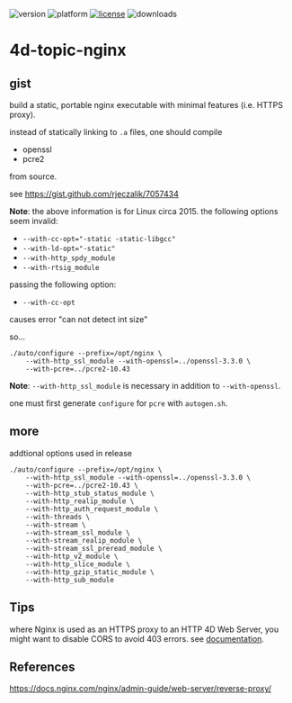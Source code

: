 ![version](https://img.shields.io/badge/version-20%2B-E23089)
![platform](https://img.shields.io/static/v1?label=platform&message=mac-intel%20|%20mac-arm%20|%20win-64&color=blue)
[![license](https://img.shields.io/github/license/miyako/4d-topic-nginx)](LICENSE)
![downloads](https://img.shields.io/github/downloads/miyako/4d-topic-nginx/total)

# 4d-topic-nginx

## gist

build a static, portable nginx executable with minimal features (i.e. HTTPS proxy).

instead of statically linking to `.a` files, one should compile 

* openssl
* pcre2

from source.

see https://gist.github.com/rjeczalik/7057434

**Note**: the above information is for Linux circa 2015. the following options seem invalid:

* `--with-cc-opt="-static -static-libgcc"`
* `--with-ld-opt="-static"`
* `--with-http_spdy_module`
* `--with-rtsig_module`

passing the following option:

* `--with-cc-opt`

causes error "can not detect int size"

so...

```
./auto/configure --prefix=/opt/nginx \
    --with-http_ssl_module --with-openssl=../openssl-3.3.0 \
    --with-pcre=../pcre2-10.43
```

**Note**: `--with-http_ssl_module` is necessary in addition to `--with-openssl`.

one must first generate `configure` for `pcre` with `autogen.sh`.

## more

addtional options used in release

```
./auto/configure --prefix=/opt/nginx \
    --with-http_ssl_module --with-openssl=../openssl-3.3.0 \
    --with-pcre=../pcre2-10.43 \
    --with-http_stub_status_module \
    --with-http_realip_module \
    --with-http_auth_request_module \
    --with-threads \
    --with-stream \
    --with-stream_ssl_module \
    --with-stream_realip_module \
    --with-stream_ssl_preread_module \
    --with-http_v2_module \
    --with-http_slice_module \
    --with-http_gzip_static_module \
    --with-http_sub_module
```

## Tips 

where Nginx is used as an HTTPS proxy to an HTTP 4D Web Server, you might want to disable CORS to avoid 403 errors. see [documentation]([url](https://developer.4d.com/docs/API/WebServerClass/#corsenabled)).

## References

https://docs.nginx.com/nginx/admin-guide/web-server/reverse-proxy/
